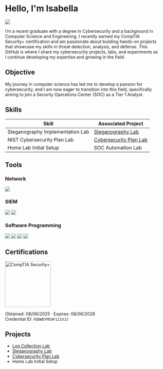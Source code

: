 # Hello, I'm Isabella
<a href="https://www.linkedin.com/in/isabella-scholtes-311296309/"><img src="https://img.shields.io/badge/-LinkedIn-0072b1?&style=for-the-badge&logo=linkedin&logoColor=white" /></a>

I’m a recent graduate with a degree in Cybersecurity and a background in Computer Science and Engineering. I recently earned my CompTIA Security+ certification and am passionate about building hands-on projects that showcase my skills in threat detection, analysis, and defense. This GitHub is where I share my cybersecurity projects, labs, and experiments as I continue developing my expertise and growing in the field.

## Objective

My journey in computer science has led me to develop a passion for cybersecurity, and I am now eager to transition into this field, specifically aiming to join a Security Operations Center (SOC) as a Tier 1 Analyst.

## Skills

| Skill                                         | Associated Project         |
|-----------------------------------------------|----------------------------|
| Steganography Implementation Lab          | <a href="https://github.com/scholtesisabella/Steganography-Lab/tree/main">Steganography Lab</a>|
| NIST Cybersecurity Plan Lab | <a href="https://github.com/scholtesisabella/CybersecurityPlan-Lab/blob/main/README.md">Cybersecurity Plan Lab</a>|
| Home Lab Initial Setup        | SOC Automation Lab|

## Tools

### Network
<div>
    <img src="https://img.shields.io/badge/-Wireshark-1679A7?&style=for-the-badge&logo=Wireshark&logoColor=white" />
</div>  

### SIEM
<div>
    <img src="https://img.shields.io/badge/-Microsoft_Sentinel-0078D4?&style=for-the-badge&logo=Microsoft&logoColor=white" />
    <img src="https://img.shields.io/badge/-Splunk-000000?&style=for-the-badge&logo=Splunk&logoColor=white" />
</div>  

### Software Programming
<div>
  <img src="https://img.shields.io/badge/-Java-007396?&style=for-the-badge&logo=java&logoColor=white" />
<img src="https://img.shields.io/badge/-Visual_Studio_Code-007ACC?&style=for-the-badge&logo=visualstudiocode&logoColor=white" />
<img src="https://img.shields.io/badge/-HTML5-E34F26?&style=for-the-badge&logo=html5&logoColor=white" />
<img src="https://img.shields.io/badge/-CSS3-1572B6?&style=for-the-badge&logo=css3&logoColor=white" />
</div>

## Certifications
<div>
<img src="https://www.comptia.org/_next/image/?url=https%3A%2F%2Fimages.cmp.optimizely.com%2F8623b0fab71111efac96d615e91762a5&w=256&q=90" alt="CompTIA Security+" width="150"/>  
  
Obtained: 08/06/2025 · Expires: 08/06/2028  
Credential ID: `FQ8WDYMS9F111VJJ`

</div>

## Projects
- <a href="https://github.com/scholtesisabella/LogCollection-Lab/tree/main">Log Collection Lab</a>
- <a href="https://github.com/scholtesisabella/Steganography-Lab/tree/main">Steganography Lab</a>
- <a href="https://github.com/scholtesisabella/CybersecurityPlan-Lab/blob/main/README.md">Cybersecurity Plan Lab</a>
- Home Lab Initial Setup
